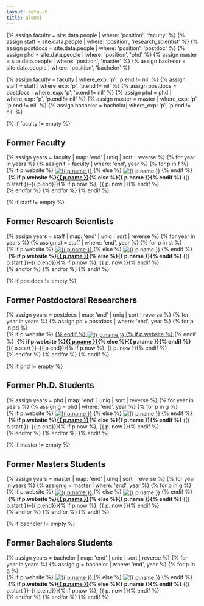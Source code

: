 ```yaml
---
layout: default
title: alumni
---
```


{% assign faculty = site.data.people | where: 'position', 'faculty' %}
{% assign staff = site.data.people | where: 'position', 'research_scientist' %}
{% assign postdocs = site.data.people | where: 'position', 'postdoc' %}
{% assign phd = site.data.people | where: 'position', 'phd' %}
{% assign master = site.data.people | where: 'position', 'master' %}
{% assign bachelor = site.data.people | where: 'position', 'bachelor' %}

{% assign faculty = faculty | where_exp: 'p', 'p.end != nil' %}
{% assign staff = staff | where_exp: 'p', 'p.end != nil' %}
{% assign postdocs = postdocs | where_exp: 'p', 'p.end != nil' %}
{% assign phd = phd | where_exp: 'p', 'p.end != nil' %}
{% assign master = master | where_exp: 'p', 'p.end != nil' %}
{% assign bachelor = bachelor| where_exp: 'p', 'p.end != nil' %}

<div class="alumni">
{% if faculty != empty %}
<h2>Former Faculty</h2>
{% assign years = faculty | map: 'end' | uniq | sort | reverse %}
{% for year in years %}
{% assign f = faculty | where: 'end', year %}
{% for p in f %}
<div class="col">
{% if p.website %}
<a href="{{ p.website }}">
<img style="vertical-align:middle" src="img/people/{% if p.img %}{{ p.img }}{% else %}default.png{% endif %}" alt="{{ p.name }}"/>
</a>
{% else %}
<img style="vertical-align:middle" src="img/people/{% if p.img %}{{ p.img }}{% else %}default.png{% endif %}" alt="{{ p.name }}"/>
{% endif %}
&nbsp;<b>{% if p.website %}<a href="{{ p. website}}">{{ p.name }}</a>{% else %}{{ p.name }}{% endif %}</b> ({{ p.start }}&ndash;{{ p.end}}){% if p.now %}, {{ p. now }}{% endif %}
</div>
{% endfor %}
{% endfor %}
{% endif %}

{% if staff != empty %}
<h2>Former Research Scientists</h2>
{% assign years = staff | map: 'end' | uniq | sort | reverse %}
{% for year in years %}
{% assign st = staff | where: 'end', year %}
{% for p in st %}
<div class="col">
{% if p.website %}
<a href="{{ p.website }}">
  <img style="vertical-align:middle" src="img/people/{% if p.img %}{{ p.img }}{% else %}default.png{% endif %}" alt="{{ p.name }}"/>
</a>
{% else %}
  <img style="vertical-align:middle" src="img/people/{% if p.img %}{{ p.img }}{% else %}default.png{% endif %}" alt="{{ p.name }}"/>
{% endif %}
&nbsp;<b>{% if p.website %}<a href="{{ p. website}}">{{ p.name }}</a>{% else %}{{ p.name }}{% endif %}</b> ({{ p.start }}&ndash;{{ p.end}}){% if p.now %}, {{ p. now }}{% endif %}
</div>
{% endfor %}
{% endfor %}
{% endif %}

{% if postdocs != empty %}
<h2>Former Postdoctoral Researchers</h2>
{% assign years = postdocs | map: 'end' | uniq | sort | reverse %}
{% for year in years %}
{% assign pd = postdocs | where: 'end', year %}
{% for p in pd %}
<div class="col">
{% if p.website %}
<a href="{{ p.website }}">
{% endif %}
<img style="vertical-align:middle" src="img/people/{% if p.img %}{{ p.img }}{% else %}default.png{% endif %}" alt="{{ p.name }}"/>
{% if p.website %}
</a>
{% endif %}
&nbsp;<b>{% if p.website %}<a href="{{ p.website }}">{{ p.name }}</a>{% else %}{{ p.name }}{% endif %}</b> ({{ p.start }}&ndash;{{ p.end}}){% if p.now %}, {{ p. now }}{% endif %}
</div>
{% endfor %}
{% endfor %}
{% endif %}

{% if phd != empty %}
<h2>Former Ph.D. Students</h2>
{% assign years = phd | map: 'end' | uniq | sort | reverse %}
{% for year in years %}
{% assign g = phd | where: 'end', year %}
{% for p in g %}
<div class="col">
{% if p.website %}
<a href="{{ p.website }}">
  <img style="vertical-align:middle" src="img/people/{% if p.img %}{{ p.img }}{% else %}default.png{% endif %}" alt="{{ p.name }}"/>
</a>
{% else %}
  <img style="vertical-align:middle" src="img/people/{% if p.img %}{{ p.img }}{% else %}default.png{% endif %}" alt="{{ p.name }}"/>
{% endif %}
&nbsp;<b>{% if p.website %}<a href="{{ p. website}}">{{ p.name }}</a>{% else %}{{ p.name }}{% endif %}</b> ({{ p.start }}&ndash;{{ p.end}}){% if p.now %}, {{ p. now }}{% endif %}
</div>
{% endfor %}
{% endfor %}
{% endif %}

{% if master != empty %}
<h2>Former Masters Students</h2>
{% assign years = master | map: 'end' | uniq | sort | reverse %}
{% for year in years %}
{% assign g = master | where: 'end', year %}
{% for p in g %}
<div class="col">
{% if p.website %}
<a href="{{ p.website }}">
  <img style="vertical-align:middle" src="img/people/{% if p.img %}{{ p.img }}{% else %}default.png{% endif %}" alt="{{ p.name }}"/>
</a>
{% else %}
  <img style="vertical-align:middle" src="img/people/{% if p.img %}{{ p.img }}{% else %}default.png{% endif %}" alt="{{ p.name }}"/>
{% endif %}
&nbsp;<b>{% if p.website %}<a href="{{ p. website}}">{{ p.name }}</a>{% else %}{{ p.name }}{% endif %}</b> ({{ p.start }}&ndash;{{ p.end}}){% if p.now %}, {{ p. now }}{% endif %}
</div>
{% endfor %}
{% endfor %}
{% endif %}

{% if bachelor != empty %}
<h2>Former Bachelors Students</h2>
{% assign years = bachelor | map: 'end' | uniq | sort | reverse %}
{% for year in years %}
{% assign g = bachelor | where: 'end', year %}
{% for p in g %}
<div class="col">
{% if p.website %}
<a href="{{ p.website }}">
  <img style="vertical-align:middle" src="img/people/{% if p.img %}{{ p.img }}{% else %}default.png{% endif %}" alt="{{ p.name }}"/>
</a>
{% else %}
  <img style="vertical-align:middle" src="img/people/{% if p.img %}{{ p.img }}{% else %}default.png{% endif %}" alt="{{ p.name }}"/>
{% endif %}
&nbsp;<b>{% if p.website %}<a href="{{ p. website}}">{{ p.name }}</a>{% else %}{{ p.name }}{% endif %}</b> ({{ p.start }}&ndash;{{ p.end}}){% if p.now %}, {{ p. now }}{% endif %}
</div>
{% endfor %}
{% endfor %}
{% endif %}
</div>
